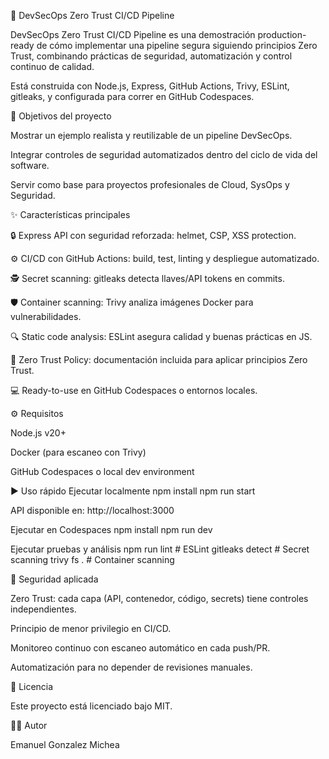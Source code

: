 🔐 DevSecOps Zero Trust CI/CD Pipeline

DevSecOps Zero Trust CI/CD Pipeline es una demostración production-ready de cómo implementar una pipeline segura siguiendo principios Zero Trust, combinando prácticas de seguridad, automatización y control continuo de calidad.

Está construida con Node.js, Express, GitHub Actions, Trivy, ESLint, gitleaks, y configurada para correr en GitHub Codespaces.






🚀 Objetivos del proyecto

Mostrar un ejemplo realista y reutilizable de un pipeline DevSecOps.

Integrar controles de seguridad automatizados dentro del ciclo de vida del software.

Servir como base para proyectos profesionales de Cloud, SysOps y Seguridad.

✨ Características principales

🔒 Express API con seguridad reforzada: helmet, CSP, XSS protection.

⚙️ CI/CD con GitHub Actions: build, test, linting y despliegue automatizado.

🕵️ Secret scanning: gitleaks detecta llaves/API tokens en commits.

🛡️ Container scanning: Trivy analiza imágenes Docker para vulnerabilidades.

🔍 Static code analysis: ESLint asegura calidad y buenas prácticas en JS.

📜 Zero Trust Policy: documentación incluida para aplicar principios Zero Trust.

💻 Ready-to-use en GitHub Codespaces o entornos locales.

⚙️ Requisitos

Node.js v20+

Docker (para escaneo con Trivy)

GitHub Codespaces o local dev environment

▶️ Uso rápido
Ejecutar localmente
npm install
npm run start


API disponible en: http://localhost:3000

Ejecutar en Codespaces
npm install
npm run dev

Ejecutar pruebas y análisis
npm run lint        # ESLint
gitleaks detect     # Secret scanning
trivy fs .          # Container scanning

🔐 Seguridad aplicada

Zero Trust: cada capa (API, contenedor, código, secrets) tiene controles independientes.

Principio de menor privilegio en CI/CD.

Monitoreo continuo con escaneo automático en cada push/PR.

Automatización para no depender de revisiones manuales.

📜 Licencia

Este proyecto está licenciado bajo MIT.

👨‍💻 Autor

Emanuel Gonzalez Michea